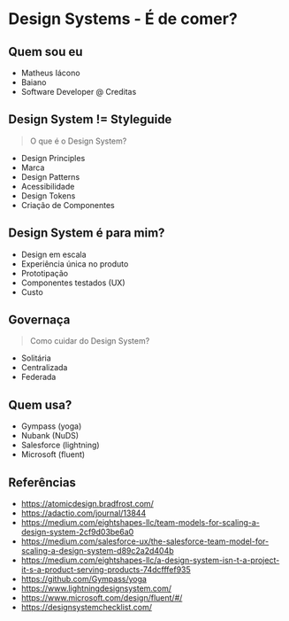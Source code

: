 # Design Systems - É de comer?

## Quem sou eu
- Matheus Iácono
- Baiano
- Software Developer @ Creditas

## Design System != Styleguide
> O que é o Design System?
- Design Principles
- Marca
- Design Patterns
- Acessibilidade
- Design Tokens
- Criação de Componentes

## Design System é para mim?
- Design em escala
- Experiência única no produto
- Prototipação
- Componentes testados (UX)
- Custo

## Governaça
> Como cuidar do Design System?

- Solitária
- Centralizada
- Federada

## Quem usa?
- Gympass (yoga)
- Nubank (NuDS)
- Salesforce (lightning)
- Microsoft (fluent)

## Referências
- https://atomicdesign.bradfrost.com/
- https://adactio.com/journal/13844
- https://medium.com/eightshapes-llc/team-models-for-scaling-a-design-system-2cf9d03be6a0
- https://medium.com/salesforce-ux/the-salesforce-team-model-for-scaling-a-design-system-d89c2a2d404b
- https://medium.com/eightshapes-llc/a-design-system-isn-t-a-project-it-s-a-product-serving-products-74dcfffef935
- https://github.com/Gympass/yoga
- https://www.lightningdesignsystem.com/
- https://www.microsoft.com/design/fluent/#/
- https://designsystemchecklist.com/

